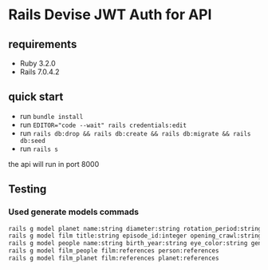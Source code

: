# Rails Devise JWT Auth for API 

## requirements

- Ruby 3.2.0
- Rails  7.0.4.2

## quick start

- run `bundle install`
- run `EDITOR="code --wait" rails credentials:edit`
- run `rails db:drop && rails db:create && rails db:migrate && rails db:seed`
- run `rails s`

the api will run in port 8000

## Testing


### Used generate models commads

```bash
rails g model planet name:string diameter:string rotation_period:string orbital_period:string gravity:string population:string climate:string terrain:string surface_water:string created:time edited:time
rails g model film title:string episode_id:integer opening_crawl:string director:string producer:string release_date:time created:time edited:time
rails g model people name:string birth_year:string eye_color:string gender:string hair_color:string height:string mass:string skin_color:string homeworld:integer created:time edited:time planet:references
rails g model film_people film:references person:references
rails g model film_planet film:references planet:references
```